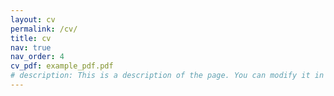 ```yaml
---
layout: cv
permalink: /cv/
title: cv
nav: true
nav_order: 4
cv_pdf: example_pdf.pdf
# description: This is a description of the page. You can modify it in 'pages/_cv.md'. You can also change or remove the top pdf download button.
---
```

